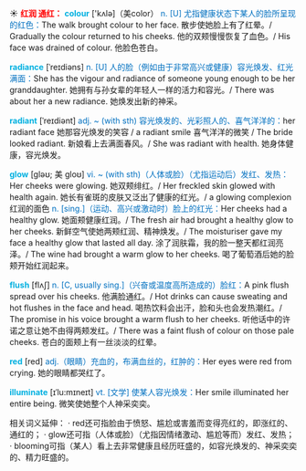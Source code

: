☀ <font color="red">**红润 通红：**</font>
<font color="sky blue">**colour**</font> ['kʌlə]（美color）
<font color="#0070c0">n. [U] 尤指健康状态下某人的脸所呈现的红色：</font>The walk brought colour to her face. 散步使她脸上有了红晕。/ Gradually the colour returned to his cheeks. 他的双颊慢慢恢复了血色。/ His face was drained of colour. 他脸色苍白。
           
<font color="sky blue">**radiance**</font> [ˈreɪdiəns]
<font color="#0070c0">n. [U] 人的脸（例如由于非常高兴或健康）容光焕发、红光满面：</font>She has the vigour and radiance of someone young enough to be her granddaughter. 她拥有与孙女辈的年轻人一样的活力和容光。/ There was about her a new radiance. 她焕发出新的神采。
              
<font color="sky blue">**radiant**</font> [ˈreɪdiənt]
<font color="#0070c0">adj. ~ (with sth) 容光焕发的、光彩照人的、喜气洋洋的：</font>her radiant face 她那容光焕发的笑容 / a radiant smile 喜气洋洋的微笑 / The bride looked radiant. 新娘看上去满面春风。/ She was radiant with health. 她身体健康，容光焕发。        

<font color="sky blue">**glow**</font> [gləʊ; 美 gloʊ]
<font color="#0070c0">vi. ~ (with sth)（人体或脸）（尤指运动后）发红、发热：</font>Her cheeks were glowing. 她双颊绯红。/ Her freckled skin glowed with health again. 她长有雀斑的皮肤又泛出了健康的红光。/ a glowing complexion 红润的面色 <font color="#0070c0">n. [sing.]（运动、高兴或激动时）脸上的红光：</font>Her cheeks had a healthy glow. 她面颊健康红润。/ The fresh air had brought a healthy glow to her cheeks. 新鲜空气使她两颊红润、精神焕发。/ The moisturiser gave my face a healthy glow that lasted all day. 涂了润肤霜，我的脸一整天都红润亮泽。/ The wine had brought a warm glow to her cheeks. 喝了葡萄酒后她的脸颊开始红润起来。
           
<font color="sky blue">**flush**</font> [flʌʃ]
<font color="#0070c0">n. [C, usually sing.]（兴奋或温度高所造成的）脸红：</font>A pink flush spread over his cheeks. 他满脸通红。/ Hot drinks can cause sweating and hot flushes in the face and head. 喝热饮料会出汗，脸和头也会发热潮红。/ The promise in his voice brought a warm flush to her cheeks. 听他话中的许诺之意让她不由得两颊发红。/ There was a faint flush of colour on those pale cheeks. 苍白的面颊上有一丝淡淡的红晕。

<font color="sky blue">**red**</font> [red] 
<font color="#0070c0">adj.（眼睛）充血的，布满血丝的，红肿的：</font>Her eyes were red from crying. 她的眼睛都哭红了。
                      
<font color="sky blue">**illuminate**</font> [ɪˈlu:mɪneɪt]
<font color="#0070c0">vt. [文学] 使某人容光焕发：</font>Her smile illuminated her entire being. 微笑使她整个人神采奕奕。

相关词义延伸：
· red还可指脸由于愤怒、尴尬或害羞而变得亮红的，即涨红的、通红的；
· glow还可指（人体或脸）（尤指因情绪激动、尴尬等而）发红、发热；
· blooming可指（某人）看上去非常健康且经历旺盛的，如容光焕发的、神采奕奕的、精力旺盛的。